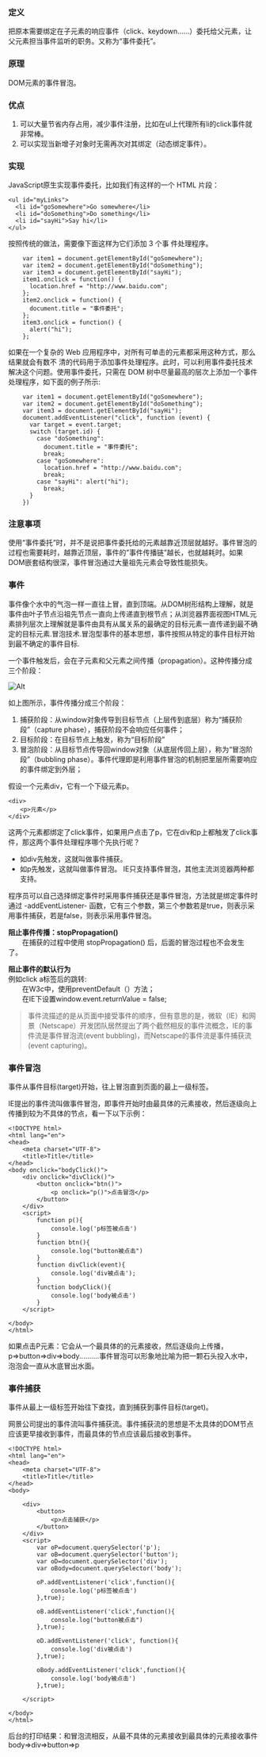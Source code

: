 ### 定义
把原本需要绑定在子元素的响应事件（click、keydown......）委托给父元素，让父元素担当事件监听的职务。又称为“事件委托”。

### 原理
DOM元素的事件冒泡。

### 优点
1. 可以大量节省内存占用，减少事件注册，比如在ul上代理所有li的click事件就非常棒。
2. 可以实现当新增子对象时无需再次对其绑定（动态绑定事件）。

### 实现
JavaScript原生实现事件委托，比如我们有这样的一个 HTML 片段：

```
<ul id="myLinks">
  <li id="goSomewhere">Go somewhere</li>
  <li id="doSomething">Do something</li>
  <li id="sayHi">Say hi</li>
</ul>
```

按照传统的做法，需要像下面这样为它们添加 3 个事 件处理程序。

```
    var item1 = document.getElementById("goSomewhere");
    var item2 = document.getElementById("doSomething");
    var item3 = document.getElementById("sayHi");
    item1.onclick = function() {
      location.href = "http://www.baidu.com";
    };
    item2.onclick = function() {
      document.title = "事件委托";
    };
    item3.onclick = function() {
      alert("hi");
    };
```

如果在一个复杂的 Web 应用程序中，对所有可单击的元素都采用这种方式，那么结果就会有数不 清的代码用于添加事件处理程序。此时，可以利用事件委托技术解决这个问题。使用事件委托，只需在 DOM 树中尽量最高的层次上添加一个事件处理程序，如下面的例子所示:

```
    var item1 = document.getElementById("goSomewhere");
    var item2 = document.getElementById("doSomething");
    var item3 = document.getElementById("sayHi");
    document.addEventListener("click", function (event) {
      var target = event.target;
      switch (target.id) {
        case "doSomething":
          document.title = "事件委托";
          break;
        case "goSomewhere":
          location.href = "http://www.baidu.com";
          break;
        case "sayHi": alert("hi");
          break;
      }
    })
```

### 注意事项
使用“事件委托”时，并不是说把事件委托给的元素越靠近顶层就越好。事件冒泡的过程也需要耗时，越靠近顶层，事件的”事件传播链”越长，也就越耗时。如果DOM嵌套结构很深，事件冒泡通过大量祖先元素会导致性能损失。

### 事件

事件像个水中的气泡一样一直往上冒，直到顶端。从DOM树形结构上理解，就是事件由叶子节点沿祖先节点一直向上传递直到根节点；从浏览器界面视图HTML元素排列层次上理解就是事件由具有从属关系的最确定的目标元素一直传递到最不确定的目标元素.冒泡技术.冒泡型事件的基本思想，事件按照从特定的事件目标开始到最不确定的事件目标.

一个事件触发后，会在子元素和父元素之间传播（propagation）。这种传播分成三个阶段：

![Alt](../images/bubbling.jpg)

如上图所示，事件传播分成三个阶段：
1. 捕获阶段：从window对象传导到目标节点（上层传到底层）称为“捕获阶段”（capture phase），捕获阶段不会响应任何事件；
2. 目标阶段：在目标节点上触发，称为“目标阶段”
3. 冒泡阶段：从目标节点传导回window对象（从底层传回上层），称为“冒泡阶段”（bubbling phase）。事件代理即是利用事件冒泡的机制把里层所需要响应的事件绑定到外层；

假设一个元素div，它有一个下级元素p。

```
<div>
　　<p>元素</p>
</div>
```

这两个元素都绑定了click事件，如果用户点击了p，它在div和p上都触发了click事件，那这两个事件处理程序哪个先执行呢？ 
* 如div先触发，这就叫做事件捕获。
* 如p先触发，这就叫做事件冒泡。
IE只支持事件冒泡，其他主流浏览器两种都支持。

程序员可以自己选择绑定事件时采用事件捕获还是事件冒泡，方法就是绑定事件时通过 -addEventListener- 函数，它有三个参数，第三个参数若是true，则表示采用事件捕获，若是false，则表示采用事件冒泡。

<b>阻止事件传播：stopPropagation()</b><br>
&emsp;&emsp;在捕获的过程中使用 stopPropagation() 后，后面的冒泡过程也不会发生了。

<b>阻止事件的默认行为</b><br>
例如click a标签后的跳转:
<br>&emsp;&emsp;在W3c中，使用preventDefault（）方法；
<br>&emsp;&emsp;在IE下设置window.event.returnValue = false;

> 事件流描述的是从页面中接受事件的顺序，但有意思的是，微软（IE）和网景（Netscape）开发团队居然提出了两个截然相反的事件流概念，IE的事件流是事件冒泡流(event bubbling)，而Netscape的事件流是事件捕获流(event capturing)。

### 事件冒泡
事件从事件目标(target)开始，往上冒泡直到页面的最上一级标签。

IE提出的事件流叫做事件冒泡，即事件开始时由最具体的元素接收，然后逐级向上传播到较为不具体的节点，看一下以下示例：

```
<!DOCTYPE html>
<html lang="en">
<head>
    <meta charset="UTF-8">
    <title>Title</title>
</head>
<body onclick="bodyClick()">
    <div onclick="divClick()">
        <button onclick="btn()">
            <p onclick="p()">点击冒泡</p>
        </button>
    </div>
    <script>
        function p(){
            console.log('p标签被点击')
        }
        function btn(){
            console.log("button被点击")
        }
        function divClick(event){
            console.log('div被点击');
        }
        function bodyClick(){
            console.log('body被点击')
        }
    </script>

</body>
</html>
```

如果点击P元素：它会从一个最具体的的元素接收，然后逐级向上传播， p=>button=>div=>body..........事件冒泡可以形象地比喻为把一颗石头投入水中，泡泡会一直从水底冒出水面。

### 事件捕获
事件从最上一级标签开始往下查找，直到捕获到事件目标(target)。

网景公司提出的事件流叫事件捕获流。事件捕获流的思想是不太具体的DOM节点应该更早接收到事件，而最具体的节点应该最后接收到事件。

```
<!DOCTYPE html>
<html lang="en">
<head>
    <meta charset="UTF-8">
    <title>Title</title>
</head>
<body>

    <div>
        <button>
            <p>点击捕获</p>
        </button>
    </div>
    <script>
        var oP=document.querySelector('p');
        var oB=document.querySelector('button');
        var oD=document.querySelector('div');
        var oBody=document.querySelector('body');

        oP.addEventListener('click',function(){
            console.log('p标签被点击')
        },true);

        oB.addEventListener('click',function(){
            console.log("button被点击")
        },true);

        oD.addEventListener('click', function(){
            console.log('div被点击')
        },true);

        oBody.addEventListener('click',function(){
            console.log('body被点击')
        },true);

    </script>

</body>
</html>
```

后台的打印结果：和冒泡流相反，从最不具体的元素接收到最具体的元素接收事件  body=>div=>button=>p 
